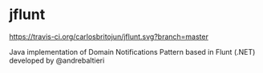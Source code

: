 # jflunt
https://travis-ci.org/carlosbritojun/jflunt.svg?branch=master

Java implementation of Domain Notifications Pattern based in Flunt (.NET) developed by @andrebaltieri
